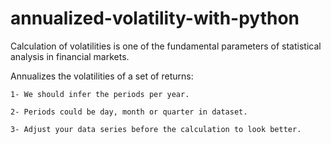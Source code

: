 # annualized-volatility-with-python
Calculation of volatilities is one of the fundamental parameters of statistical analysis in financial markets.

Annualizes the volatilities of a set of returns:
    
    1- We should infer the periods per year.
    
    2- Periods could be day, month or quarter in dataset.
    
    3- Adjust your data series before the calculation to look better.

